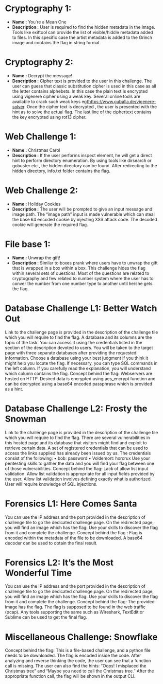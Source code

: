 # Cryptography 1:
- **Name :** You're a Mean One
- **Description :** User is required to find the hidden metadata in the image. Tools like exiftool can provide the list of visible/hiddle metadata added to files. In this specific case the artist metadata is added to the Grinch image and contains the flag in string format.
  
# Cryptography 2:
- **Name :** Decrypt the message!
- **Description :** Cipher text is provided to the user in this challenge. The user can guess that classic substitution cipher is used in this case as all the letter contains alphebets. In this case the plain text is encrypted using vigenere cipher using a weak key. Several online tools are available to crack such weak keys eg)https://www.guballa.de/vigenere-solver. Once the cipher text is decrypted , the user is presented with the hint as to solve the actual flag. The last line of the ciphertext contains the key encrypted using rot13 cipher.  

# Web Challenge 1: 
- **Name :** Christmas Carol
- **Description :** If the user performs inspect element, he will get a direct hint to perform directory enumeration. By using tools like dirsearch or gobuster etc., the hidden directory can be found. After redirecting to the hidden directory, info.txt folder contains the flag.

# Web Challenge 2: 
- **Name :** Holiday Cookies
- **Description :** The user will be prompted to give an input message and image path. The “image path” input is made vulnerable which can steal the base 64 encoded cookie by injecting XSS attack code. The decoded cookie will generate the required flag.

# File base 1:
- **Name :** Unwrap the gift!
- **Description :** Similar to boxes prank where users have to unwrap the gift that is wrapped in a box within a box. This challenge hides the flag within several sets of questions. Most of the questions are related to cryptography and few related to number system where the user has to conver the number from one number type to another until he/she gets the flag.
  
 
# Database Challenge L1: Better Watch Out
Link to the challenge page is provided in the description of the challenge tile which you will require to find the flag. 
A database and its columns are the topic of the task. You can access it using the credentials listed in the section of the description devoted to users. You will be taken to the target page with three separate databases after providing the requested information. Choose a database using your best judgment if you think it might help you locate the flag. If necessary, you can type SQL commands in the left column. If you carefully read the explanation, you will understand which column contains the flag.
Concept behind the flag: Webservers are hosted on HTTP. Desired data is encrypted using aes_encrypt function and can be decrypted using a base64 encoded passphrase which is provided as a hint.

# Database Challenge L2: Frosty the Snowman 
Link to the challenge page is provided in the description of the challenge tile which you will require to find the flag. 
There are several vulnerabilities in this hosted page and its database that visitors might find and exploit to retrieve certain data. A set of registered credentials that can be used to access the links supplied has already been issued by us. The credentials consist of the following:
•	bob: password
•	Voldemort: horcrux
Use your pentesting skills to gather the data and you will find your flag between one of those vulnerabilities.
Concept behind the flag: Lack of allow list input validation. Allow list validation is appropriate for all input fields provided by the user. Allow list validation involves defining exactly what is authorized. User will require knowledge of SQL injections.

# Forensics L1: Here Comes Santa
You can use the IP address and the port provided in the description of challenge tile to go the dedicated challenge page.
On the redirected page, you will find an image which has the flag. Use your skills to discover the flag from it and complete the challenge. 
Concept behind the flag : Flag is encoded within the metadata of the file to be downloaded. A base64 decoder can be used to obtain the final result.

# Forensics L2: It’s the Most Wonderful Time
You can use the IP address and the port provided in the description of challenge tile to go the dedicated challenge page.
On the redirected page, you will find an image which has the flag. Use your skills to discover the flag from it and complete the challenge. 
Concept behind the flag: The provided image has the flag. The flag is supposed to be found in the web traffic (pcap). Any tools supporting the same such as Wireshark, TextEdit or Sublime can be used to get the final flag.

# Miscellaneous Challenge: Snowflake
Concept behind the flag: This is a file-based challenge, and a python file needs to be downloaded. The flag is encoded inside the code. After analyzing and reverse thinking the code, the user can see that a function call is missing. The user can also find the hints: “Oops! I misplaced the Christmas tree” and “Maybe you need to call the Christmas tree.” After the appropriate function call, the flag will be shown in the output CLI.


